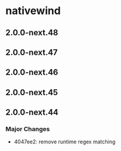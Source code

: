 # nativewind

## 2.0.0-next.48

## 2.0.0-next.47

## 2.0.0-next.46

## 2.0.0-next.45

## 2.0.0-next.44

### Major Changes

- 4047ee2: remove runtime regex matching
